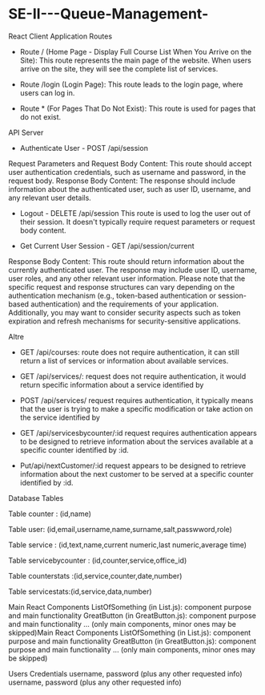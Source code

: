 # SE-II---Queue-Management-


 React Client Application Routes 

* Route / (Home Page - Display Full Course List When You Arrive on the Site): 
This route represents the main page of the website. When users arrive on the site, they will see the complete list of services.

* Route /login (Login Page): This route leads to the login page, where users can log in.

* Route * (For Pages That Do Not Exist): This route is used for pages that do not exist.

 API Server 
  
* Authenticate User - POST /api/session

Request Parameters and Request Body Content:
This route should accept user authentication credentials, such as username and password, in the request body.
Response Body Content:
The response should include information about the authenticated user, such as user ID, username, and any relevant user details.

* Logout - DELETE /api/session
This route is used to log the user out of their session.
It doesn't typically require request parameters or request body content.

* Get Current User Session - GET /api/session/current

Response Body Content:
This route should return information about the currently authenticated user. The response may include user ID, username, user roles, and any other relevant user information.
Please note that the specific request and response structures can vary depending on the authentication mechanism (e.g., token-based authentication or session-based authentication) and the requirements of your application. Additionally, you may want to consider security aspects such as token expiration and refresh mechanisms for security-sensitive applications.


Altre 
* GET /api/courses: route does not require authentication, it can still return a list of services or information about available services.

* GET /api/services/<id>: request does not require authentication, it would return specific information about a service identified by <id>

* POST /api/services/<id> request requires authentication, it typically means that the user is trying to make a specific modification or take action on the service identified by <id>

* GET /api/servicesbycounter/:id  request requires authentication appears to be designed to retrieve information about the services available at a specific counter identified by :id. 

* Put/api/nextCustomer/:id  request appears to be designed to retrieve information about the next customer to be served at a specific counter identified by :id.

 Database Tables
  
Table counter : (id,name)

Table user: (id,email,username,name,surname,salt,passwword,role)

Table service : (id,text,name,current numeric,last numeric,average time)

Table servicebycounter : (id,counter,service,office_id)

Table counterstats :(id,service,counter,date,number)

Table servicestats:(id,service,data,number)


  Main React Components
ListOfSomething (in List.js): component purpose and main functionality
GreatButton (in GreatButton.js): component purpose and main functionality
...
(only main components, minor ones may be skipped)Main React Components
ListOfSomething (in List.js): component purpose and main functionality
GreatButton (in GreatButton.js): component purpose and main functionality
...
(only main components, minor ones may be skipped)


Users Credentials
username, password (plus any other requested info)
username, password (plus any other requested info)
